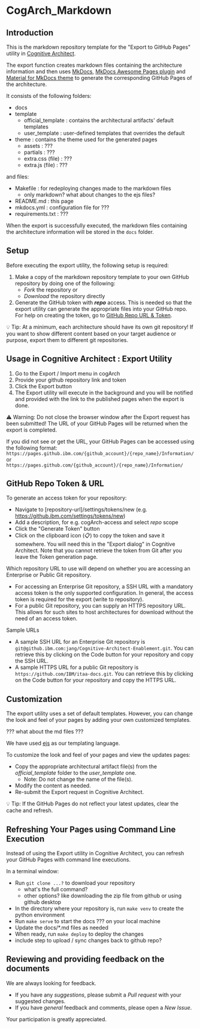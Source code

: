 # CogArch_Markdown


## Introduction
This is the markdown repository template for the "Export to GitHub Pages" utility in [Cognitive Architect](https://w3.ibm.com/tools/cogarch/).  

The export function creates markdown files containing the architecture information and then uses [MkDocs](https://www.mkdocs.org), [MkDocs Awesome Pages plugin](https://github.com/lukasgeiter/mkdocs-awesome-pages-plugin) and [Material for MkDocs theme](https://squidfunk.github.io/mkdocs-material/getting-started/) to generate the corresponding GitHub Pages of the architecture.  

It consists of the following folders:
- docs
- template
  - official_template : contains the architectural artifacts' default templates
  - user_template : user-defined templates that overrides the default
- theme : contains the theme used for the generated pages
  - assets : ???
  - partials : ???
  - extra.css (file) : ???
  - extra.js (file) : ???

and files:
- Makefile : for redeploying changes made to the markdown files 
  - only markdown? what about changes to the ejs files?
- README.md : this page
- mkdocs.yml : configuration file for ???
- requirements.txt : ???

When the export is successfully executed, the markdown files containing the architecture information will be stored in the `docs` folder.



## Setup

Before executing the export utility, the following setup is required:


1. Make a copy of the markdown repository template to your own GitHub repository by doing one of the following:
   - *Fork* the repository or
   - *Download* the repository directly
2. Generate the GitHub token with ***repo***  access. This is needed so that the export utility can generate the appropriate files into your GitHub repo.  
For help on creating the token, go to [GitHub Repo URL & Token](#github-repo-token--url).


💡 Tip: At a minimum, each architecture should have its own git repository! If you want to show different content based on your target audience or purpose, export them to different git repositories.



## Usage in Cognitive Architect : Export Utility

1. Go to the Export / Import menu in cogArch
2. Provide your github repository link and token
3. Click the Export button
4. The Export utility will execute in the background and you will be notified and provided with the link to the published pages when the export is done.


⚠️ Warning: Do not close the browser window after the Export request has been submitted! The URL of your GitHub Pages will be returned when the export is completed.


If you did not see or get the URL, your GitHub Pages can be accessed using the following format:  
`https://pages.github.ibm.com/{github_account}/{repo_name}/Information/`or  
`https://pages.github.com/{github_account}/{repo_name}/Information/`



## GitHub Repo Token & URL

To generate an access token for your repository:
 - Navigate to [repository-url]/settings/tokens/new (e.g. https://github.ibm.com/settings/tokens/new)
 - Add a description, for e.g. cogArch-access and select *repo* scope
 - Click the "Generate Token" button
 - Click on the clipboard icon (📋) to copy the token and save it somewhere. You will need this in the "Export dialog" in Cognitive Architect. Note that you cannot retrieve the token from Git after you leave the Token generation page.


Which repository URL to use will depend on whether you are accessing an Enterprise or Public Git repository.
- For accessing an Enterprise Git repository, a SSH URL with a mandatory access token is the only supported configuration. In general, the access token is required for the export (write to repository). 
- For a public Git repository, you can supply an HTTPS repository URL. This allows for such sites to host architectures for download without the need of an access token.


Sample URLs
- A sample SSH URL for an Enterprise Git repository is `git@github.ibm.com:jang/Cognitive-Architect-Enablement.git`. You can retrieve this by clicking on the Code button for your repository and copy the SSH URL.
- A sample HTTPS URL for a public Git repository is `https://github.com/IBM/itaa-docs.git`. You can retrieve this by clicking on the Code button for your repository and copy the HTTPS URL.



## Customization

The export utility uses a set of default templates. However, you can change the look and feel of your pages by adding your own customized templates.

??? what about the md files ???

We have used [ejs](https://ejs.co/) as our templating language.

To customize the look and feel of your pages and view the updates pages:
- Copy the appropriate architectural artifact file(s) from the *official_template* folder to the *user_template* one.
  - Note: Do not change the name of the file(s). 
- Modify the content as needed.
- Re-submit the Export request in Cognitive Architect.


💡 Tip: If the GitHub Pages do not reflect your latest updates, clear the cache and refresh.



## Refreshing Your Pages using Command Line Execution
Instead of using the Export utility in Cognitive Architect, you can refresh your GitHub Pages with command line executions.

In a terminal window:
- Run `git clone ...?` to download your repository
  - what's the full command?
  - other options? like downloading the zip file from github or using github desktop
- In the directory where your repository is, run `make venv` to create the python environment
- Run `make serve` to start the docs ??? on your local machine
- Update the docs/*.md files as needed
- When ready, run `make deploy` to deploy the changes
- include step to upload / sync changes back to github repo?



## Reviewing and providing feedback on the documents

We are always looking for feedback.  

- If you have any *suggestions*, please submit a *Pull request* with your suggested changes.
- If you have *general* feedback and comments, please open a *New Issue*.

Your participation is greatly appreciated.
